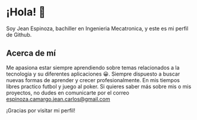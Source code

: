 # ¡Hola! 👋

Soy Jean Espinoza, bachiller en Ingenieria Mecatronica, y este es mi perfil de Github.

## Acerca de mí

Me apasiona estar siempre aprendiendo sobre temas relacionados a la tecnologia y su diferentes aplicaciones :grinning:.
Siempre dispuesto a buscar nuevas formas de aprender y crecer profesionalmente. 
En mis tiempos libres practico futbol y juego al poker. 
Si quieres saber más sobre mis o mis proyectos, no dudes en comunicarte por el correo espinoza.camargo.jean.carlos@gmail.com

¡Gracias por visitar mi perfil!

